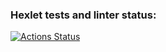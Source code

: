 ### Hexlet tests and linter status:
[![Actions Status](https://github.com/Galkree/devops-for-programmers-project-lvl1/workflows/hexlet-check/badge.svg)](https://github.com/Galkree/devops-for-programmers-project-lvl1/actions)